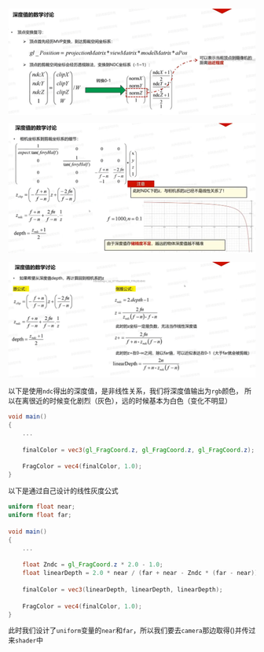 ![输入图片说明](/imgs/2025-02-07/Mn4Ca6sAaf5jYKT8.png)

![输入图片说明](/imgs/2025-02-07/CzpWimBLyWbsil3O.png)

![输入图片说明](/imgs/2025-02-07/lO8gXgdIms2vuBN7.png)

以下是使用`ndc`得出的深度值，是非线性关系，我们将深度值输出为`rgb`颜色，
所以在离很近的时候变化剧烈（灰色），远的时候基本为白色（变化不明显）
```glsl
void main()
{
	...

	finalColor = vec3(gl_FragCoord.z, gl_FragCoord.z, gl_FragCoord.z);

	FragColor = vec4(finalColor, 1.0);
}
```
以下是通过自己设计的线性灰度公式
```glsl
uniform float near;
uniform float far;

void main()
{
	...

	float Zndc = gl_FragCoord.z * 2.0 - 1.0;
	float linearDepth = 2.0 * near / (far + near - Zndc * (far - near));

	finalColor = vec3(linearDepth, linearDepth, linearDepth);

	FragColor = vec4(finalColor, 1.0);
}
```
此时我们设计了`uniform`变量的`near`和`far`，所以我们要去`camera`那边取得()并传过来`shader`中
<!--stackedit_data:
eyJoaXN0b3J5IjpbMjA2NTI1NDUxMywxOTU2NTc5MjQ4LC0xMD
Q3ODU5MjcwLDE3MTI4MTY3MTEsMTU0ODQwMjE3Nl19
-->